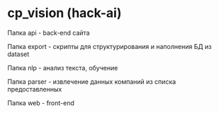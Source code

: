 # cp_vision (hack-ai)


Папка api - back-end сайта

Папка export - скрипты для структурирования и наполнения БД из dataset

Папка nlp - анализ текста, обучение

Папка parser - извлечение данных компаний из списка предоставленных

Папка web - front-end
